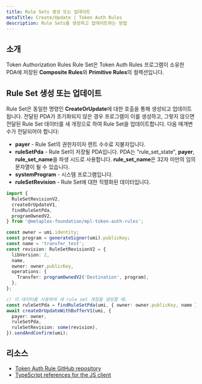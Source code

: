 ```yaml
---
title: Rule Sets 생성 또는 업데이트
metaTitle: Create/Update | Token Auth Rules
description: Rule Sets를 생성하고 업데이트하는 방법
---
```


## 소개

Token Authorization Rules Rule Set은 Token Auth Rules 프로그램이 소유한 PDA에 저장된 **Composite Rules**와 **Primitive Rules**의 컬렉션입니다.

## Rule Set 생성 또는 업데이트

Rule Set은 동일한 명령인 **CreateOrUpdate**에 대한 호출을 통해 생성되고 업데이트됩니다. 전달된 PDA가 초기화되지 않은 경우 프로그램이 이를 생성하고, 그렇지 않으면 전달된 Rule Set 데이터를 새 개정으로 하여 Rule Set을 업데이트합니다. 다음 매개변수가 전달되어야 합니다:

- **payer** - Rule Set의 권한자이자 렌트 수수료 지불자입니다.
- **ruleSetPda** - Rule Set이 저장될 PDA입니다. PDA는 "rule_set_state", **payer**, **rule_set_name**을 파생 시드로 사용합니다. **rule_set_name**은 32자 미만의 임의 문자열이 될 수 있습니다.
- **systemProgram** - 시스템 프로그램입니다.
- **ruleSetRevision** - Rule Set에 대한 직렬화된 데이터입니다.

```ts
import {
  RuleSetRevisionV2,
  createOrUpdateV1,
  findRuleSetPda,
  programOwnedV2,
} from '@metaplex-foundation/mpl-token-auth-rules';

const owner = umi.identity;
const program = generateSigner(umi).publicKey;
const name = 'transfer_test';
const revision: RuleSetRevisionV2 = {
  libVersion: 2,
  name,
  owner: owner.publicKey,
  operations: {
    Transfer: programOwnedV2('Destination', program),
  },
};

// 이 데이터를 사용하여 새 rule set 계정을 생성할 때.
const ruleSetPda = findRuleSetPda(umi, { owner: owner.publicKey, name });
await createOrUpdateWithBufferV1(umi, {
  payer: owner,
  ruleSetPda,
  ruleSetRevision: some(revision),
}).sendAndConfirm(umi);
```

## 리소스

- [Token Auth Rule GitHub repository](https://github.com/metaplex-foundation/mpl-token-auth-rules)
- [TypeScript references for the JS client](https://mpl-token-auth-rules.typedoc.metaplex.com/)